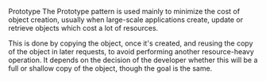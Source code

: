 Prototype
The Prototype pattern is used mainly to minimize the cost of object creation, usually when large-scale applications create, update or retrieve objects which cost a lot of resources.

This is done by copying the object, once it's created, and reusing the copy of the object in later requests, to avoid performing another resource-heavy operation. It depends on the decision of the developer whether this will be a full or shallow copy of the object, though the goal is the same.